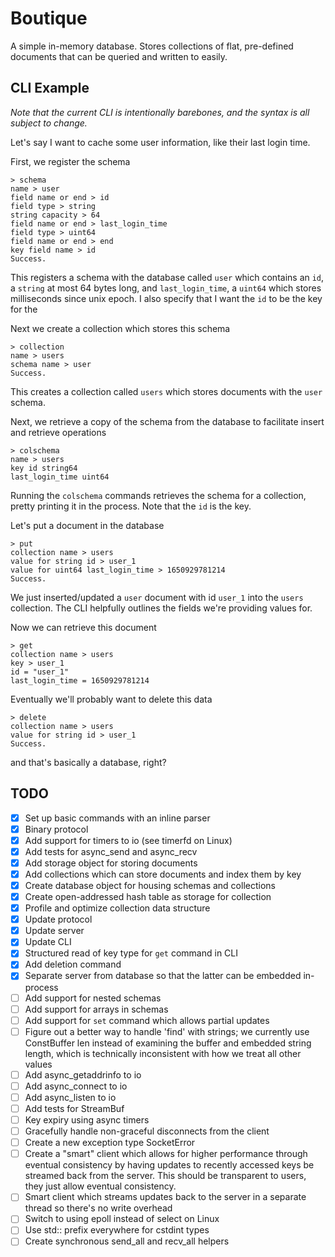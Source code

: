 # Boutique

A simple in-memory database. Stores collections of flat, pre-defined documents
that can be queried and written to easily.

## CLI Example

_Note that the current CLI is intentionally barebones, and the syntax is all subject to change._

Let's say I want to cache some user information, like their last login time.

First, we register the schema

```
> schema
name > user
field name or end > id
field type > string
string capacity > 64
field name or end > last_login_time
field type > uint64
field name or end > end
key field name > id
Success.
```

This registers a schema with the database called `user` which contains an `id`, a `string` at most 64 bytes long, and
`last_login_time`, a `uint64` which stores milliseconds since unix epoch. I also specify that I want the `id` to be
the key for the

Next we create a collection which stores this schema

```
> collection
name > users
schema name > user
Success.
```

This creates a collection called `users` which stores documents with the `user` schema.

Next, we retrieve a copy of the schema from the database to facilitate insert and retrieve operations

```
> colschema
name > users
key id string64
last_login_time uint64
```

Running the `colschema` commands retrieves the schema for a collection, pretty printing it in the process.
Note that the `id` is the key.

Let's put a document in the database

```
> put
collection name > users
value for string id > user_1
value for uint64 last_login_time > 1650929781214
Success.
```

We just inserted/updated a `user` document with id `user_1` into the `users` collection. The CLI helpfully outlines
the fields we're providing values for.

Now we can retrieve this document

```
> get
collection name > users
key > user_1
id = "user_1"
last_login_time = 1650929781214
```

Eventually we'll probably want to delete this data

```
> delete
collection name > users
value for string id > user_1
Success.
```

and that's basically a database, right?

## TODO

- [x] Set up basic commands with an inline parser
- [x] Binary protocol
- [x] Add support for timers to io (see timerfd on Linux)
- [x] Add tests for async_send and async_recv
- [x] Add storage object for storing documents
- [x] Add collections which can store documents and index them by key
- [x] Create database object for housing schemas and collections
- [x] Create open-addressed hash table as storage for collection
- [x] Profile and optimize collection data structure
- [x] Update protocol
- [x] Update server
- [x] Update CLI
- [x] Structured read of key type for `get` command in CLI
- [x] Add deletion command
- [x] Separate server from database so that the latter can be embedded in-process
- [ ] Add support for nested schemas
- [ ] Add support for arrays in schemas
- [ ] Add support for `set` command which allows partial updates
- [ ] Figure out a better way to handle 'find' with strings; we currently use ConstBuffer len instead
      of examining the buffer and embedded string length, which is technically inconsistent with how
      we treat all other values
- [ ] Add async_getaddrinfo to io
- [ ] Add async_connect to io
- [ ] Add async_listen to io
- [ ] Add tests for StreamBuf
- [ ] Key expiry using async timers
- [ ] Gracefully handle non-graceful disconnects from the client
- [ ] Create a new exception type SocketError
- [ ] Create a "smart" client which allows for higher performance through eventual
      consistency by having updates to recently accessed keys be streamed back
      from the server. This should be transparent to users, they just allow eventual
      consistency.
- [ ] Smart client which streams updates back to the server in a separate thread
      so there's no write overhead
- [ ] Switch to using epoll instead of select on Linux
- [ ] Use std:: prefix everywhere for cstdint types
- [ ] Create synchronous send_all and recv_all helpers
